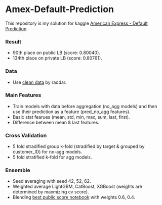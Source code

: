 # Amex-Default-Prediction
This repository is my solution for kaggle [American Express - Default Prediction](https://www.kaggle.com/competitions/amex-default-prediction).

### Result
- 90th place on public LB (score: 0.80040). 
- 134th place on private LB (score: 0.80761).

### Data
- Use [clean data](https://www.kaggle.com/datasets/raddar/amex-data-integer-dtypes-parquet-format) by raddar.

### Main Features
- Train models with data before aggregation (no_agg models) and then use their prediction as a feature (pred_no_agg features).
- Basic stat fearues (mean, std, min, max, sum, last, first).
- Difference between mean & last features.

### Cross Validation
- 5 fold stradified group k-fold (stradified by target & grouped by customer_ID) for no-agg models.
- 5 fold stratified k-fold for agg models.

### Ensemble
- Seed averaging with seed 42, 52, 62.
- Weighted average LightGBM, CatBoost, XGBoost (weights are determined by maxmizing cv score).
- Blending [best public score notebook](https://www.kaggle.com/code/hikarutabata/exponential-ensemble) with weights 0.6, 0.4.